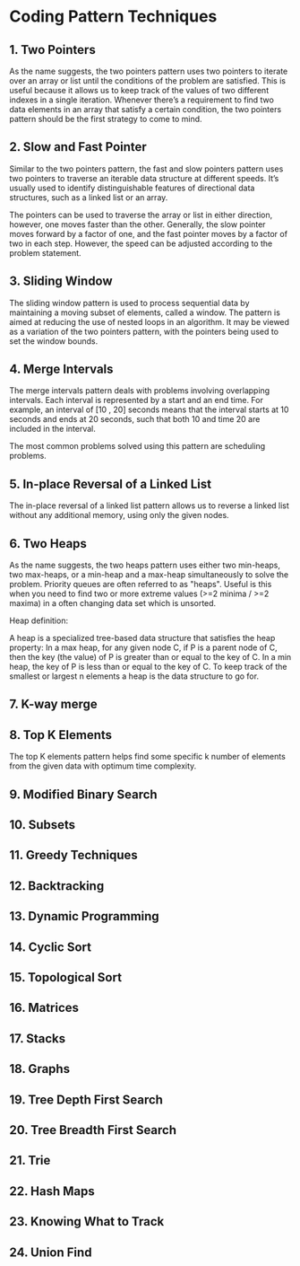 # Coding Pattern Techniques

## 1. Two Pointers
As the name suggests, the two pointers pattern uses two pointers 
to iterate over an array or list until the conditions of the problem are satisfied. 
This is useful because it allows us to keep track of the values of two different indexes in a single iteration. 
Whenever there’s a requirement to find two data elements in an array that satisfy a certain condition, 
the two pointers pattern should be the first strategy to come to mind.

## 2. Slow and Fast Pointer
Similar to the two pointers pattern, the fast and slow pointers pattern uses two pointers to traverse an iterable data structure at different speeds. It’s usually used to identify distinguishable features of directional data structures, 
such as a linked list or an array.

The pointers can be used to traverse the array or list in either direction, however, one moves faster than the other. Generally, the slow pointer moves forward by a factor of one, and the fast pointer moves by a factor of two in each step. However, the speed can be adjusted according to the problem statement.

## 3. Sliding Window
The sliding window pattern is used to process sequential data by maintaining a moving subset of elements, called a window. 
The pattern is aimed at reducing the use of nested loops in an algorithm. It may be viewed as a variation of the two pointers pattern, with the pointers being used to set the window bounds.

## 4. Merge Intervals

The merge intervals pattern deals with problems involving overlapping intervals. 
Each interval is represented by a start and an end time. For example, an interval of
[10 , 20] seconds means that the interval starts at 10 seconds and ends at 20 seconds, such that both
10 and time 20 are included in the interval.

The most common problems solved using this pattern are scheduling problems.

## 5. In-place Reversal of a Linked List
The in-place reversal of a linked list pattern allows us to reverse a linked list without any additional memory, using only the given nodes.

## 6. Two Heaps

As the name suggests, the two heaps pattern uses either two min-heaps, two max-heaps, or a min-heap and a max-heap simultaneously to solve the problem. Priority queues are often referred to as "heaps". Useful is this when you
need to find two or more extreme values (>=2 minima / >=2 maxima) in a often changing data set which is unsorted.

Heap definition:

A heap is a specialized tree-based data structure that satisfies the heap property: In a max heap, for any given node C, if P is a parent node of C, then the key (the value) of P is greater than or equal to the key of C. In a min heap, the key of P is less than or equal to the key of C.
To keep track of the smallest or largest n elements a heap is the data structure to go for.

## 7. K-way merge

## 8. Top K Elements

The top K elements pattern helps find some specific k number of elements from the given data with optimum time complexity.



## 9. Modified Binary Search

## 10. Subsets

## 11. Greedy Techniques

## 12. Backtracking

## 13. Dynamic Programming

## 14. Cyclic Sort

## 15. Topological Sort

## 16. Matrices

## 17. Stacks

## 18. Graphs

## 19. Tree Depth First Search

## 20. Tree Breadth First Search

## 21. Trie

## 22. Hash Maps

## 23. Knowing What to Track

## 24. Union Find
